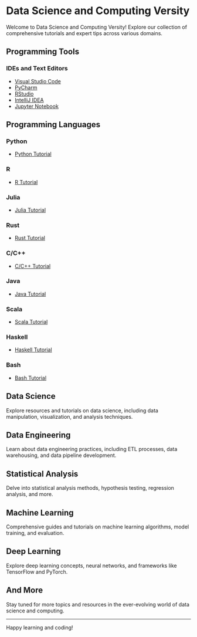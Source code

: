 # Data Science and Computing Versity

Welcome to Data Science and Computing Versity! Explore our collection of comprehensive tutorials and expert tips across various domains.

## Programming Tools

### IDEs and Text Editors
- [Visual Studio Code](https://dr-saad-la.github.io/codelabs/vscode/)
- [PyCharm](https://dr-saad-la.github.io/codelabs/pycharm/)
- [RStudio](https://dr-saad-la.github.io/codelabs/rstudio/)
- [IntelliJ IDEA](https://dr-saad-la.github.io/codelabs/intellij/)
- [Jupyter Notebook](https://dr-saad-la.github.io/codelabs/jupyter-notebook/)

## Programming Languages

### Python
- [Python Tutorial](https://dr-saad-la.github.io/codelabs/python-tutorial/)

### R
- [R Tutorial](https://dr-saad-la.github.io/codelabs/r-tutorial/)

### Julia
- [Julia Tutorial](https://dr-saad-la.github.io/codelabs/julia-tutorial/)

### Rust
- [Rust Tutorial](https://dr-saad-la.github.io/codelabs/rust-tutorial/)

### C/C++
- [C/C++ Tutorial](https://dr-saad-la.github.io/codelabs/cpp-tutorial/)

### Java
- [Java Tutorial](https://dr-saad-la.github.io/codelabs/java-tutorial/)

### Scala
- [Scala Tutorial](https://dr-saad-la.github.io/codelabs/scala-tutorial/)

### Haskell
- [Haskell Tutorial](https://dr-saad-la.github.io/codelabs/haskell-tutorial/)

### Bash
- [Bash Tutorial](https://dr-saad-la.github.io/codelabs/bash-tutorial/)

## Data Science

Explore resources and tutorials on data science, including data manipulation, visualization, and analysis techniques.

## Data Engineering

Learn about data engineering practices, including ETL processes, data warehousing, and data pipeline development.

## Statistical Analysis

Delve into statistical analysis methods, hypothesis testing, regression analysis, and more.

## Machine Learning

Comprehensive guides and tutorials on machine learning algorithms, model training, and evaluation.

## Deep Learning

Explore deep learning concepts, neural networks, and frameworks like TensorFlow and PyTorch.

## And More

Stay tuned for more topics and resources in the ever-evolving world of data science and computing.

---

Happy learning and coding!
